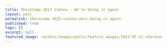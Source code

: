 ```yaml
---
title: ShareCamp 2013 Vienna — We’re doing it again
layout: post
permalink: sharecamp-2013-vienna-were-doing-it-again
published: true
tags: []
excerpt: null
featured_image: /assets/images/posts/feature_images/2013-05-21-sharecamp-2013-vienna-were-doing-it-again.jpg
---
```

